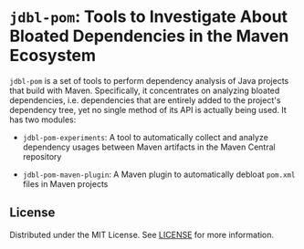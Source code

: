 # `jdbl-pom`: Tools to Investigate About Bloated Dependencies in the Maven Ecosystem

`jdbl-pom` is a set of tools to perform dependency analysis of Java projects that build with Maven. Specifically, it concentrates on analyzing bloated dependencies, i.e. dependencies that are entirely added to the project's dependency tree, yet no single method of its API is actually being used. It has two modules:

- `jdbl-pom-experiments`: A tool to automatically collect and analyze dependency usages between Maven artifacts in the Maven Central repository

- `jdbl-pom-maven-plugin`: A Maven plugin to automatically debloat `pom.xml` files in Maven projects

## License

Distributed under the MIT License. See [LICENSE](https://github.com/castor-software/royal-debloat/blob/master/LICENSE) for more information.